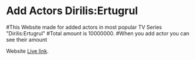 # Add Actors Dirilis:Ertugrul
#This Website made for added actors in most popular TV Series "Dirilis:Ertugrul"
#Total amount is 10000000.
#When you add actor you can see their amount


Website [Live link](https://priceless-benz-a52458.netlify.app/).

